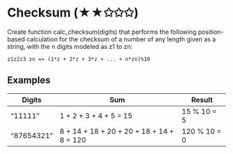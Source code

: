 # Checksum (★★✩✩✩)
Create function calc_checksum(digits) that performs the following position-based calculation for the checksum of a number of any length given as a string, with the n digits modeled as z1 to zn:
```
z1z2z3 zn => (1*z + 2*z + 3*z + ... + n*zn)%10
```

## Examples
|Digits| Sum| Result|
|---|---|---|
|“11111”| 1 + 2 + 3 + 4 + 5 = 15| 15 % 10 = 5|
|“87654321”| 8 + 14 + 18 + 20 + 20 + 18 + 14 + 8 = 120| 120 % 10 = 0|